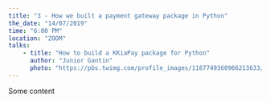 ```yaml
---
title: "3 - How we built a payment gateway package in Python"
the_date: "14/07/2019"
time: "6:00 PM"
location: "ZOOM"
talks:
    - title: "How to build a KKiaPay package for Python"
      author: "Junior Gantin"
      photo: "https://pbs.twimg.com/profile_images/1187749360966213633/jHlFP6q7_400x400.jpg"
---
```


Some content